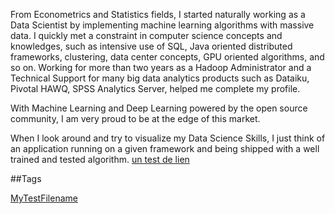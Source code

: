 

From Econometrics and Statistics fields, I started naturally working as a Data Scientist by implementing machine learning algorithms with massive data. I quickly met a constraint in computer science concepts and knowledges, such as intensive use of SQL, Java oriented distributed frameworks, clustering, data center concepts, GPU oriented algorithms, and so on. Working for more than two years as a Hadoop Administrator and  a Technical Support for  many big data analytics products such as Dataiku, Pivotal HAWQ, SPSS Analytics Server, helped me complete my profile.
 
With Machine Learning and Deep Learning powered by the open source community, I am very proud to be at the edge of this market. 
 
When I look around and try to visualize my Data Science Skills, I just think of an application running on a given framework and being shipped with a well trained and tested algorithm.
[un test de lien ](https://github.com/adam-p/markdown-here/wiki/Markdown-Cheatsheet)

##Tags

[MyTestFilename](http://kindibalde.com/MyTestFilename/)
